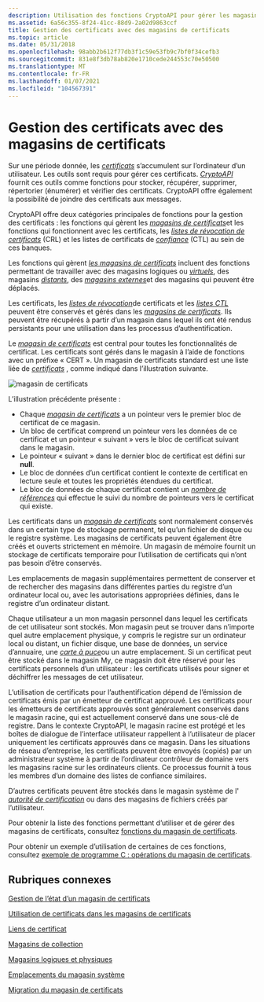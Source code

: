 ```yaml
---
description: Utilisation des fonctions CryptoAPI pour gérer les magasins de certificats et les certificats, les listes de révocation de certificats et les listes de certificats de confiance dans ces banques.
ms.assetid: 6a56c355-8f24-41cc-88d9-2a02d9863ccf
title: Gestion des certificats avec des magasins de certificats
ms.topic: article
ms.date: 05/31/2018
ms.openlocfilehash: 98abb2b612f77db3f1c59e53fb9c7bf0f34cefb3
ms.sourcegitcommit: 831e8f3db78ab820e1710cede244553c70e50500
ms.translationtype: MT
ms.contentlocale: fr-FR
ms.lasthandoff: 01/07/2021
ms.locfileid: "104567391"
---
```

# <a name="managing-certificates-with-certificate-stores"></a>Gestion des certificats avec des magasins de certificats

Sur une période donnée, les [*certificats*](../secgloss/c-gly.md) s’accumulent sur l’ordinateur d’un utilisateur. Les outils sont requis pour gérer ces certificats. [*CryptoAPI*](../secgloss/c-gly.md) fournit ces outils comme fonctions pour stocker, récupérer, supprimer, répertorier (énumérer) et vérifier des certificats. CryptoAPI offre également la possibilité de joindre des certificats aux messages.

CryptoAPI offre deux catégories principales de fonctions pour la gestion des certificats : les fonctions qui gèrent les [*magasins de certificats*](../secgloss/c-gly.md)et les fonctions qui fonctionnent avec les certificats, les [*listes de révocation de certificats*](../secgloss/c-gly.md) (CRL) et les listes de certificats de [*confiance*](../secgloss/c-gly.md) (CTL) au sein de ces banques.

Les fonctions qui gèrent [*les magasins de certificats*](../secgloss/c-gly.md) incluent des fonctions permettant de travailler avec des magasins logiques ou [*virtuels*](../secgloss/v-gly.md), des magasins [*distants*](../secgloss/r-gly.md), des [*magasins externes*](../secgloss/e-gly.md)et des magasins qui peuvent être déplacés.

Les certificats, les [*listes de révocation*](../secgloss/c-gly.md)de certificats et les [*listes CTL*](../secgloss/c-gly.md) peuvent être conservés et gérés dans les [*magasins de certificats*](../secgloss/c-gly.md). Ils peuvent être récupérés à partir d’un magasin dans lequel ils ont été rendus persistants pour une utilisation dans les processus d’authentification.

Le [*magasin de certificats*](../secgloss/c-gly.md) est central pour toutes les fonctionnalités de certificat. Les certificats sont gérés dans le magasin à l’aide de fonctions avec un préfixe « CERT ». Un magasin de certificats standard est une liste liée de [*certificats*](../secgloss/c-gly.md) , comme indiqué dans l’illustration suivante.

![magasin de certificats](images/certstore1.png)

L’illustration précédente présente :

-   Chaque [*magasin de certificats*](../secgloss/c-gly.md) a un pointeur vers le premier bloc de certificat de ce magasin.
-   Un bloc de certificat comprend un pointeur vers les données de ce certificat et un pointeur « suivant » vers le bloc de certificat suivant dans le magasin.
-   Le pointeur « suivant » dans le dernier bloc de certificat est défini sur **null**.
-   Le bloc de données d’un certificat contient le contexte de certificat en lecture seule et toutes les propriétés étendues du certificat.
-   Le bloc de données de chaque certificat contient un [*nombre de références*](../secgloss/r-gly.md) qui effectue le suivi du nombre de pointeurs vers le certificat qui existe.

Les certificats dans un [*magasin de certificats*](../secgloss/c-gly.md) sont normalement conservés dans un certain type de stockage permanent, tel qu’un fichier de disque ou le registre système. Les magasins de certificats peuvent également être créés et ouverts strictement en mémoire. Un magasin de mémoire fournit un stockage de certificats temporaire pour l’utilisation de certificats qui n’ont pas besoin d’être conservés.

Les emplacements de magasin supplémentaires permettent de conserver et de rechercher des magasins dans différentes parties du registre d’un ordinateur local ou, avec les autorisations appropriées définies, dans le registre d’un ordinateur distant.

Chaque utilisateur a un mon magasin personnel dans lequel les certificats de cet utilisateur sont stockés. Mon magasin peut se trouver dans n’importe quel autre emplacement physique, y compris le registre sur un ordinateur local ou distant, un fichier disque, une base de données, un service d’annuaire, une [*carte à puce*](../secgloss/s-gly.md)ou un autre emplacement. Si un certificat peut être stocké dans le magasin My, ce magasin doit être réservé pour les certificats personnels d’un utilisateur : les certificats utilisés pour signer et déchiffrer les messages de cet utilisateur.

L’utilisation de certificats pour l’authentification dépend de l’émission de certificats émis par un émetteur de certificat approuvé. Les certificats pour les émetteurs de certificats approuvés sont généralement conservés dans le magasin racine, qui est actuellement conservé dans une sous-clé de registre. Dans le contexte CryptoAPI, le magasin racine est protégé et les boîtes de dialogue de l’interface utilisateur rappellent à l’utilisateur de placer uniquement les certificats approuvés dans ce magasin. Dans les situations de réseau d’entreprise, les certificats peuvent être envoyés (copiés) par un administrateur système à partir de l’ordinateur contrôleur de domaine vers les magasins racine sur les ordinateurs clients. Ce processus fournit à tous les membres d’un domaine des listes de confiance similaires.

D’autres certificats peuvent être stockés dans le magasin système de l' [*autorité de certification*](../secgloss/c-gly.md) ou dans des magasins de fichiers créés par l’utilisateur.

Pour obtenir la liste des fonctions permettant d’utiliser et de gérer des magasins de certificats, consultez [fonctions du magasin de certificats](cryptography-functions.md).

Pour obtenir un exemple d’utilisation de certaines de ces fonctions, consultez [exemple de programme C : opérations du magasin de certificats](example-c-program-certificate-store-operations.md).

## <a name="related-topics"></a>Rubriques connexes

<dl> <dt>

[Gestion de l’état d’un magasin de certificats](managing-a-certificate-store-state.md)
</dt> <dt>

[Utilisation de certificats dans les magasins de certificats](working-with-certificates-in-certificate-stores.md)
</dt> <dt>

[Liens de certificat](certificate-links.md)
</dt> <dt>

[Magasins de collection](collection-stores.md)
</dt> <dt>

[Magasins logiques et physiques](logical-and-physical-stores.md)
</dt> <dt>

[Emplacements du magasin système](system-store-locations.md)
</dt> <dt>

[Migration du magasin de certificats](certificate-store-migration.md)
</dt> </dl>

 

 
